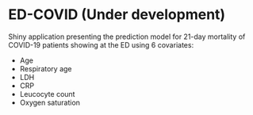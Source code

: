 # ED-COVID (Under development)

Shiny application presenting the prediction model for 21-day mortality of COVID-19 patients showing at the ED using 6 covariates:
- Age
- Respiratory age
- LDH
- CRP
- Leucocyte count
- Oxygen saturation

